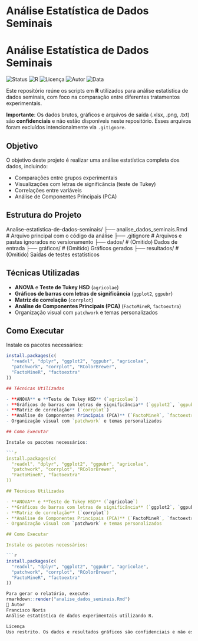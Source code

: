 # Análise Estatística de Dados Seminais

# Análise Estatística de Dados Seminais

![Status](https://img.shields.io/badge/status-em%20desenvolvimento-yellow)
![R](https://img.shields.io/badge/R-Program-blue)
![Licença](https://img.shields.io/badge/licença-confidencial-red)
![Autor](https://img.shields.io/badge/autor-Francisco%20Noris-blueviolet)
![Data](https://img.shields.io/badge/data-julho%202025-brightgreen)


Este repositório reúne os scripts em **R** utilizados para análise estatística de dados seminais, com foco na comparação entre diferentes tratamentos experimentais.

**Importante**: Os dados brutos, gráficos e arquivos de saída (.xlsx, .png, .txt) são **confidenciais** e não estão disponíveis neste repositório. Esses arquivos foram excluídos intencionalmente via `.gitignore`.

## Objetivo

O objetivo deste projeto é realizar uma análise estatística completa dos dados, incluindo:

- Comparações entre grupos experimentais
- Visualizações com letras de significância (teste de Tukey)
- Correlações entre variáveis
- Análise de Componentes Principais (PCA)

## Estrutura do Projeto

Analise-estatistica-de-dados-seminais/
├── analise_dados_seminais.Rmd # Arquivo principal com o código da análise
├── .gitignore # Arquivos e pastas ignorados no versionamento
├── dados/ # (Omitido) Dados de entrada
├── gráficos/ # (Omitido) Gráficos gerados
├── resultados/ # (Omitido) Saídas de testes estatísticos

##  Técnicas Utilizadas

- **ANOVA** e **Teste de Tukey HSD** (`agricolae`)
- **Gráficos de barras com letras de significância** (`ggplot2`, `ggpubr`)
- **Matriz de correlação** (`corrplot`)
- **Análise de Componentes Principais (PCA)** (`FactoMineR`, `factoextra`)
- Organização visual com `patchwork` e temas personalizados

## Como Executar

Instale os pacotes necessários:

```r
install.packages(c(
  "readxl", "dplyr", "ggplot2", "ggpubr", "agricolae",
  "patchwork", "corrplot", "RColorBrewer",
  "FactoMineR", "factoextra"
))

## Técnicas Utilizadas

- **ANOVA** e **Teste de Tukey HSD** (`agricolae`)
- **Gráficos de barras com letras de significância** (`ggplot2`, `ggpubr`)
- **Matriz de correlação** (`corrplot`)
- **Análise de Componentes Principais (PCA)** (`FactoMineR`, `factoextra`)
- Organização visual com `patchwork` e temas personalizados

## Como Executar

Instale os pacotes necessários:

```r
install.packages(c(
  "readxl", "dplyr", "ggplot2", "ggpubr", "agricolae",
  "patchwork", "corrplot", "RColorBrewer",
  "FactoMineR", "factoextra"
))

## Técnicas Utilizadas

- **ANOVA** e **Teste de Tukey HSD** (`agricolae`)
- **Gráficos de barras com letras de significância** (`ggplot2`, `ggpubr`)
- **Matriz de correlação** (`corrplot`)
- **Análise de Componentes Principais (PCA)** (`FactoMineR`, `factoextra`)
- Organização visual com `patchwork` e temas personalizados

## Como Executar

Instale os pacotes necessários:

```r
install.packages(c(
  "readxl", "dplyr", "ggplot2", "ggpubr", "agricolae",
  "patchwork", "corrplot", "RColorBrewer",
  "FactoMineR", "factoextra"
))

Para gerar o relatório, execute:
rmarkdown::render("analise_dados_seminais.Rmd")
👤 Autor
Francisco Noris
Análise estatística de dados experimentais utilizando R.

Licença
Uso restrito. Os dados e resultados gráficos são confidenciais e não estão disponíveis publicamente.
